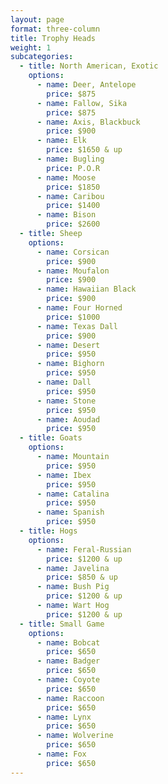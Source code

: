 ```yaml
---
layout: page
format: three-column
title: Trophy Heads
weight: 1
subcategories:
  - title: North American, Exotic
    options:
      - name: Deer, Antelope
        price: $875
      - name: Fallow, Sika
        price: $875
      - name: Axis, Blackbuck
        price: $900
      - name: Elk
        price: $1650 & up
      - name: Bugling
        price: P.O.R
      - name: Moose
        price: $1850
      - name: Caribou
        price: $1400
      - name: Bison
        price: $2600
  - title: Sheep
    options:
      - name: Corsican
        price: $900
      - name: Moufalon
        price: $900
      - name: Hawaiian Black
        price: $900
      - name: Four Horned
        price: $1000
      - name: Texas Dall
        price: $900
      - name: Desert
        price: $950
      - name: Bighorn
        price: $950
      - name: Dall
        price: $950
      - name: Stone
        price: $950
      - name: Aoudad
        price: $950
  - title: Goats
    options:
      - name: Mountain
        price: $950
      - name: Ibex
        price: $950
      - name: Catalina
        price: $950
      - name: Spanish
        price: $950
  - title: Hogs
    options:
      - name: Feral-Russian
        price: $1200 & up
      - name: Javelina
        price: $850 & up
      - name: Bush Pig
        price: $1200 & up
      - name: Wart Hog
        price: $1200 & up
  - title: Small Game
    options:
      - name: Bobcat
        price: $650
      - name: Badger
        price: $650
      - name: Coyote
        price: $650
      - name: Raccoon
        price: $650
      - name: Lynx
        price: $650
      - name: Wolverine
        price: $650
      - name: Fox
        price: $650
---
```

